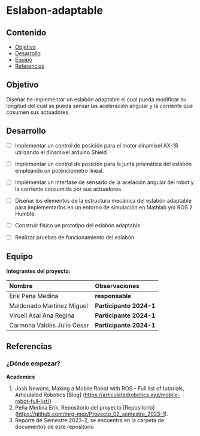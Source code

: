 # Eslabon-adaptable

## Contenido

- [Objetivo](#objetivo)
- [Desarrollo](#desarrollo)
- [Equipo](#equipo)
- [Referencias](#referencias)

## Objetivo

Diseñar he implementar un eslabón adaptable el cual pueda modificar su longitud del cual se pueda sensar las aceleración angular y la corriente que cosumen sus actuadores.



## Desarrollo

- [ ] Implementar un control de posición para el motor dinamixel AX-18 utilizando el dinamixel arduino Shield
- [ ] Implementar un control de posición para la junta prismática del eslabón empleando un potenciometro lineal.
- [ ] Implementar un interfase de sensado de la acelación angular del robot y la corriente consumida por sus actuadores.
- [ ] Diseñar los elementos de la estructura mecánica del eslabón adaptable para implementarlos en un entorno de simulación en Mathlab y/o ROS 2 Humble.
- [ ] Construir físico un prototipo del eslabón adaptable.
- [ ] Realizar pruebas de funcionamiento del eslabón.


	
## Equipo

**Integrantes del proyecto:**

| Nombre | Observaciones |
| :----------| :----------- |
| Erik Peña Medina | **responsable** |
| Maldonado Martinez Miguel | **Participante 2024-1** | 
| Viruell Asai Ana Regina | **Participante 2024-1** |
| Carmona Valdés Julio César | **Participante 2024-1** |



## Referencias

### ¿Dónde empezar?

**Academics**

1. Josh Newans, Making a Mobile Robot with ROS - Full list of tutorials, Articulated Robotics [Blog] (https://articulatedrobotics.xyz/mobile-robot-full-list/)
2. Peña Medina Erik, Repositorio del proyecto [Repositorio] (https://github.com/mrg-mex/Proyecto_02_semestre_2023-1).
3. Reporte de Semestre 2023-2, se encuentra en la carpeta de documentos de este repositorio
